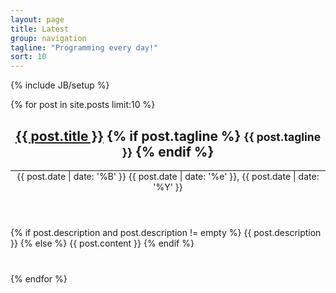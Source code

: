 ```yaml
---
layout: page
title: Latest
group: navigation
tagline: "Programming every day!"
sort: 10
---
```

{% include JB/setup %}

<div class="row">
  <div class="span8">
    <div class="posts">
      {% for post in site.posts limit:10 %}
        <div class="row" style="margin-bottom:40px;">
          <div class="span8">
            <article class="post">
              <header>
                <h2> 
                  <a href="{{ BASE_PATH }}{{ post.url }}" rel="bookmark" title="Permanent link to ">{{ post.title }}</a>
                  {% if post.tagline %}
                    <small>{{ post.tagline }}</small>
                  {% endif %}
                </h2>
                <hr style="margin:0;"/>
                <div class="date">{{ post.date | date: '%B' }} {{ post.date | date: '%e' }}, {{ post.date | date: '%Y' }}</div>     
              </header>
              <div>
                {% if post.description and post.description != empty %}
                  {{ post.description }}
                {% else %}
                  {{ post.content }}
                {% endif %}
              </div>
            <article>
          </div>
        </div>
      {% endfor %}
    </div>
  </div>
</div>